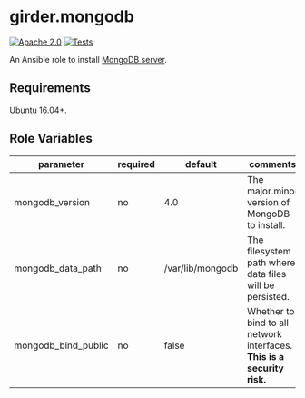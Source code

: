 girder.mongodb
==============
[![Apache 2.0](https://img.shields.io/badge/license-Apache%202-blue.svg)](https://raw.githubusercontent.com/girder/ansible-role-girder-mongodb/master/LICENSE)
[![Tests](https://circleci.com/gh/girder/ansible-role-girder-mongodb.svg?style=svg)](https://circleci.com/gh/girder/ansible-role-girder-mongodb)

An Ansible role to install [MongoDB server](https://www.mongodb.com/download-center/community).

Requirements
------------

Ubuntu 16.04+.

Role Variables
--------------

| parameter           | required | default          | comments                                                                |
| --------------------| -------- | ---------------- | ----------------------------------------------------------------------- |
| mongodb_version     | no       | 4.0              | The major.minor version of MongoDB to install.                          |
| mongodb_data_path   | no       | /var/lib/mongodb | The filesystem path where data files will be persisted.                 |
| mongodb_bind_public | no       | false            | Whether to bind to all network interfaces. **This is a security risk.** |
